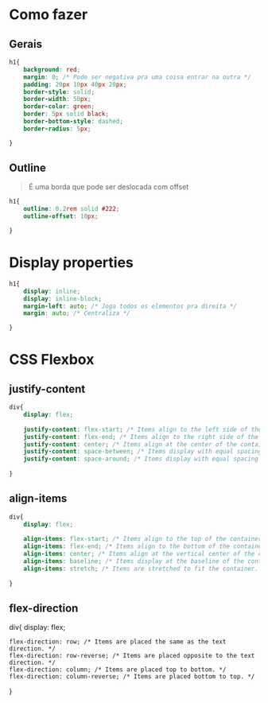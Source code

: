 # Como fazer 

## Gerais 
```css
h1{
    background: red;
    margin: 0; /* Pode ser negativa pra uma coisa entrar na outra */
    padding: 20px 10px 40px 20px;
    border-style: solid;
    border-width: 50px;
    border-color: green;
    border: 5px solid black;
    border-bottom-style: dashed;
    border-radius: 5px;

}
```

## Outline 
> É uma borda que pode ser deslocada com offset 
```css
h1{
    outline: 0.2rem solid #222;
    outline-offset: 10px;

}
```

# Display properties 

```css
h1{
    display: inline;
    display: inline-block;
    margin-left: auto; /* Joga todos os elementos pra direita */
    margin: auto; /* Centraliza */

}
```

# CSS Flexbox

## justify-content

```css
div{
    display: flex;
    
    justify-content: flex-start; /* Items align to the left side of the container. */
    justify-content: flex-end; /* Items align to the right side of the container. */
    justify-content: center; /* Items align at the center of the container. */
    justify-content: space-between; /* Items display with equal spacing between them. */
    justify-content: space-around; /* Items display with equal spacing around them. */
   
}
```

##  align-items

```css
div{
    display: flex;
    
    align-items: flex-start; /* Items align to the top of the container. */
    align-items: flex-end; /* Items align to the bottom of the container. */
    align-items: center; /* Items align at the vertical center of the container. */
    align-items: baseline; /* Items display at the baseline of the container. */
    align-items: stretch; /* Items are stretched to fit the container. */
   
}
```

## flex-direction

div{
    display: flex;
    
    flex-direction: row; /* Items are placed the same as the text direction. */
    flex-direction: row-reverse; /* Items are placed opposite to the text direction. */
    flex-direction: column; /* Items are placed top to bottom. */
    flex-direction: column-reverse; /* Items are placed bottom to top. */
   
}


